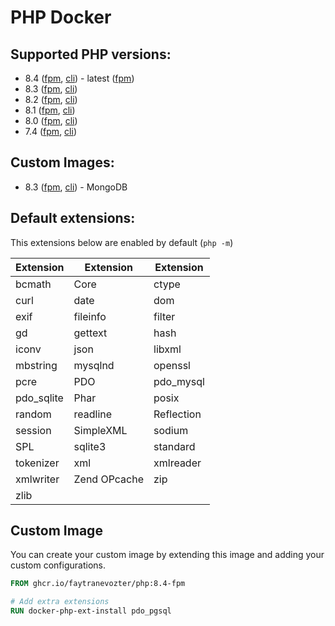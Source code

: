 # PHP Docker

## Supported PHP versions:
- 8.4 ([fpm](https://github.com/faytranevozter/php/pkgs/container/php?tag=8.4-fpm), [cli](https://github.com/faytranevozter/php/pkgs/container/php?tag=8.4-fpm)) - latest ([fpm](https://github.com/faytranevozter/php/pkgs/container/php?tag=latest))
- 8.3 ([fpm](https://github.com/faytranevozter/php/pkgs/container/php?tag=8.3-fpm), [cli](https://github.com/faytranevozter/php/pkgs/container/php?tag=8.3-cli))
- 8.2 ([fpm](https://github.com/faytranevozter/php/pkgs/container/php?tag=8.2-fpm), [cli](https://github.com/faytranevozter/php/pkgs/container/php?tag=8.2-cli))
- 8.1 ([fpm](https://github.com/faytranevozter/php/pkgs/container/php?tag=8.1-fpm), [cli](https://github.com/faytranevozter/php/pkgs/container/php?tag=8.1-cli))
- 8.0 ([fpm](https://github.com/faytranevozter/php/pkgs/container/php?tag=8.0-fpm), [cli](https://github.com/faytranevozter/php/pkgs/container/php?tag=8.0-cli))
- 7.4 ([fpm](https://github.com/faytranevozter/php/pkgs/container/php?tag=7.4-fpm), [cli](https://github.com/faytranevozter/php/pkgs/container/php?tag=7.4-cli))

## Custom Images:
- 8.3 ([fpm](https://github.com/faytranevozter/php/pkgs/container/php?tag=8.3-fpm-mongo), [cli](https://github.com/faytranevozter/php/pkgs/container/php?tag=8.3-cli-mongo)) - MongoDB

## Default extensions:
This extensions below are enabled by default (`php -m`)

| Extension      | Extension      | Extension      |
|----------------|----------------|----------------|
| bcmath         | Core           | ctype          |
| curl           | date           | dom            |
| exif           | fileinfo       | filter         |
| gd             | gettext        | hash           |
| iconv          | json           | libxml         |
| mbstring       | mysqlnd        | openssl        |
| pcre           | PDO            | pdo_mysql      |
| pdo_sqlite     | Phar           | posix          |
| random         | readline       | Reflection     |
| session        | SimpleXML      | sodium         |
| SPL            | sqlite3        | standard       |
| tokenizer      | xml            | xmlreader      |
| xmlwriter      | Zend OPcache   | zip            |
| zlib           |                |                |


## Custom Image
You can create your custom image by extending this image and adding your custom configurations.

```Dockerfile
FROM ghcr.io/faytranevozter/php:8.4-fpm

# Add extra extensions
RUN docker-php-ext-install pdo_pgsql
```